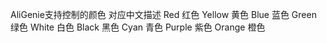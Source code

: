 AliGenie支持控制的颜色	对应中文描述
Red	红色
Yellow	黄色
Blue	蓝色
Green	绿色
White	白色
Black	黑色
Cyan	青色
Purple	紫色
Orange	橙色